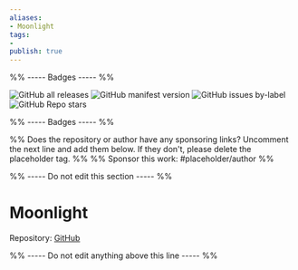 ```yaml
---
aliases:
- Moonlight
tags: 
- 
publish: true
---
```


%% ----- Badges ----- %%

![GitHub all releases](https://img.shields.io/github/downloads/kartik-karz/moonlight-obsidian/total?color=573E7A&logo=github&style=for-the-badge) 
![GitHub manifest version](https://img.shields.io/github/manifest-json/v/kartik-karz/moonlight-obsidian?color=573E7A&logo=github&style=for-the-badge) 
![GitHub issues by-label](https://img.shields.io/github/issues/kartik-karz/moonlight-obsidian/help%20wanted?color=573E7A&logo=github&style=for-the-badge) 
![GitHub Repo stars](https://img.shields.io/github/stars/kartik-karz/moonlight-obsidian?color=573E7A&logo=github&style=for-the-badge)

%% ----- Badges ----- %%

%% Does the repository or author have any sponsoring links? Uncomment the next line and add them below. If they don't, please delete the placeholder tag. %%
%% Sponsor this work: #placeholder/author %%

%% ----- Do not edit this section ----- %%

# Moonlight

Repository: [GitHub](https://github.com/kartik-karz/moonlight-obsidian)



%% ----- Do not edit anything above this line ----- %% 
